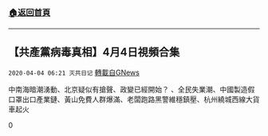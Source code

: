 ###  [:house:返回首頁](https://github.com/ourhimalayas/txt)
---

## 【共產黨病毒真相】4月4日視頻合集
`2020-04-04 06:21 灭共日记` [轉載自GNews](https://gnews.org/zh-hant/161772/)

中南海暗潮湧動、北京疑似有搶聲、政變已經開始？ 、全民失業潮、中國製造假口罩出口產業鏈、黃山免費人群爆滿、老闆跑路黑警維穩鎮壓、杭州繞城西線大貨車起火



0
